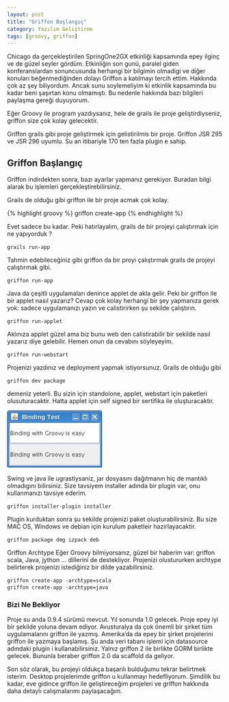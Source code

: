 ```yaml
---
layout: post
title: "Griffon Başlangıç"
category: Yazılım Geliştirme
tags: [groovy, griffon]
---
```


Chicago da gerçekleştirilen SpringOne2GX etkinliği kapsamında epey ilginç ve de güzel seyler gördüm. Etkinliğin son gunü, paralel giden konferanslardan sonuncusunda herhangi bir bilgimin olmadigi ve diğer konuları beğenmediğinden dolayı Griffon a katılmayı tercih ettim. Hakkında çok az şey biliyordum. Ancak sunu soylemeliyim ki etkinlik kapsamında bu kadar beni şaşırtan konu olmamıştı. Bu nedenle hakkında bazı bilgileri paylaşma gereği duyuyorum.

Eğer Groovy ile program yazdıysanız, hele de grails ile proje geliştirdiyseniz, griffon size çok kolay gelecektir.

Griffon grails gibi proje geliştirmek için gelistirilmis bir proje. Griffon JSR 295 ve JSR 296 uyumlu. Su an itibariyle 170 ten fazla plugin e sahip.

## Griffon Başlangıç
Griffon indirdekten sonra, bazı ayarlar yapmanız gerekiyor. Buradan bilgi alarak bu işlemleri gerçekleştirebilirsiniz.

Grails de olduğu gibi griffon ile bir proje acmak çok kolay.

{% highlight groovy %}
		griffon create-app
{% endhighlight %}



Evet sadece bu kadar. Peki hatırlayalım, grails de bir projeyi çalıştırmak için ne yapıyorduk ?

    grails run-app

Tahmin edebileceğiniz gibi griffon da bir proyi çalıştırmak grails de projeyi çalıştırmak gibi.

    griffon run-app

Java da çeşitli uygulamaları denince applet de akla gelir. Peki bir griffon ile bir applet nasıl yazarız? Cevap çok kolay herhangi bir şey yapmanıza gerek yok: sadece uygulamanızı yazın ve calistirirken şu sekilde çalıştırın.

    griffon run-applet

Aklınıza applet güzel ama biz bunu web den calistirabilir bir sekilde nasıl yazarız diye gelebilir. Hemen onun da cevabını söyleyeyim.

    griffon run-webstart

Projenizi yazdınız ve deployment yapmak istiyorsunuz. Grails de olduğu gibi

    griffon dev package

demeniz yeterli. Bu sizin için standolone, applet, webstart için paketleri olusuturacaktir. Hatta applet için self signed bir sertifika ile oluşturacaktir.

![Griffon](/images/griffon.jpg)

Swing ve java ile ugrastiysaniz, jar dosyasını dağıtmanın hiç de mantıklı olmadıgını bilirsiniz. Size tavsiyem installer adında bir plugin var, onu kullanmanızı tavsiye ederim.

    griffon installer-plugin installer

Plugin kurduktan sonra şu sekilde projenizi paket oluşturabilirsiniz. Bu size MAC OS, Windows ve debian için kurulum paketleir hazirlayacaktir.

    griffon package dmg izpack deb

Griffon Archtype
Eğer Groovy bilmiyorsanız, güzel bir haberim var: griffon scala, Java, jython … dillerini de destekliyor. Projenizi olustururken archtype belirterek projenizi istediğiniz bir dilde yazabilirsiniz.

    griffon create-app -archtype=scala
    griffon create-app -archtype=java


### Bizi Ne Bekliyor
Proje su anda 0.9.4 sürümü mevcut. Yıl sonunda 1.0 gelecek. Proje epey iyi bir şekilde yoluna devam ediyor. Avusturalya da çok önemli bir şirket tüm uygulamalarını griffon ile yazmış. Amerika’da da epey bir şirket projelerini griffon ile yazmaya başlamış.
Şu anda veri tabanı işlemi için datasource adındaki plugin i kullanabilirsiniz. Yalnız griffon 2 ile birlikte GORM birlikte gelecek. Bununla beraber griffon 2.0 da scaffold da geliyor.

Son söz olarak, bu projeyi oldukça başarılı bulduğumu tekrar belirtmek isterim. Desktop projelerimde griffon u kullanmayı hedefliyorum. Şimdilik bu kadar, eve gidince griffon ile geliştireceğim projeleri ve griffon hakkında daha detaylı calışmalarımı paylaşacağım.
